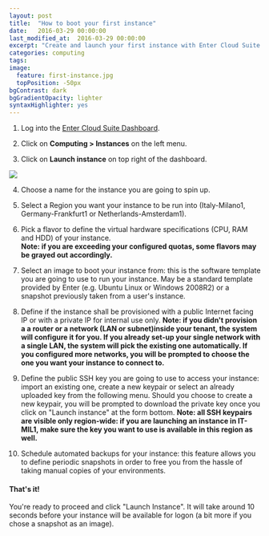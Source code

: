 ```yaml
---
layout: post
title:  "How to boot your first instance"
date:   2016-03-29 00:00:00
last_modified_at:  2016-03-29 00:00:00
excerpt: "Create and launch your first instance with Enter Cloud Suite."
categories: computing
tags:
image:
  feature: first-instance.jpg
  topPosition: -50px
bgContrast: dark
bgGradientOpacity: lighter
syntaxHighlighter: yes
---
```

1. Log into the <a href="https://dashboard.entercloudsuite.com" target="_blank">Enter Cloud Suite Dashboard</a>.

2. Click on **Computing > Instances** on the left menu.

3. Click on **Launch instance** on top right of the dashboard.
<img src="{{ site.baseurl_posts_img }}ecs-computing-first-instance-03.png">

4. Choose a name for the instance you are going to spin up.
<div class="img img--fullContainer img--14xLeading" style="background-image: url({{ site.baseurl_posts_img }}ecs-computing-first-instance-04.png);"></div>

5. Select a Region you want your instance to be run into (Italy-Milano1, Germany-Frankfurt1 or Netherlands-Amsterdam1).
<div class="img img--fullContainer img--14xLeading" style="background-image: url({{ site.baseurl_posts_img }}ecs-computing-first-instance-05.png);"></div>

6. Pick a flavor to define the virtual hardware specifications (CPU, RAM and HDD) of your instance.  
**Note: if you are exceeding your configured quotas, some flavors may be grayed out accordingly.**
<div class="img img--fullContainer img--14xLeading" style="background-image: url({{ site.baseurl_posts_img }}ecs-computing-first-instance-06.png);"></div>

7. Select an image to boot your instance from: this is the software template you are going to use to run your instance. May be a standard template provided by Enter (e.g. Ubuntu Linux or Windows 2008R2) or a snapshot previously taken from a user's instance.
<div class="img img--fullContainer img--14xLeading" style="background-image: url({{ site.baseurl_posts_img }}ecs-computing-first-instance-07.png);"></div>

8. Define if the instance shall be provisioned with a public Internet facing IP or with a private IP for internal use only. **Note: if you didn't provision a a router or a network (LAN or subnet)inside your tenant, the system will configure it for you. If you already set-up your single network with a single LAN, the system will pick the existing one automatically. If you configured more networks, you will be prompted to choose the one you want your instance to connect to.**
<div class="img img--fullContainer img--14xLeading" style="background-image: url({{ site.baseurl_posts_img }}ecs-computing-first-instance-08.png);"></div>

9. Define the public SSH key you are going to use to access your instance: import an existing one, create a new keypair or select an already uploaded key from the following menu. Should you choose to create a new keypair, you will be prompted to download the private key once you click on "Launch instance" at the form bottom. **Note: all SSH keypairs are visible only region-wide: if you are launching an instance in IT-MIL1, make sure the key you want to use is available in this region as well.**
<div class="img img--fullContainer img--14xLeading" style="background-image: url({{ site.baseurl_posts_img }}ecs-computing-first-instance-09.png);"></div>

10. Schedule automated backups for your instance: this feature allows you to define periodic snapshots in order to free you from the hassle of taking manual copies of your environments.
<div class="img img--fullContainer img--14xLeading" style="background-image: url({{ site.baseurl_posts_img }}ecs-computing-first-instance-10.png);"></div>

#### That's it!

You're ready to proceed and click "Launch Instance". It will take around 10 seconds before your instance will be available for logon (a bit more if you chose a snapshot as an image).